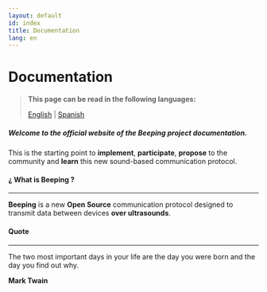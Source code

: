 ```yaml
---
layout: default
id: index
title: Documentation
lang: en
---
```


# Documentation

> **This page can be read in the following languages:**
>  
> [English](/beeping/index.html) | [Spanish](/beeping/es/index.html)

##### Welcome to the official website of the Beeping project documentation.

This is the starting point to **implement**, **participate**, **propose** to the community and **learn** this new sound-based communication protocol.

#### ¿ What is Beeping ?

---

**Beeping** is a new **Open Source** communication protocol designed to transmit data between devices **over ultrasounds**.

#### Quote

---

The two most important days in your life are the day you were born and the day you find out why.

**Mark Twain**
